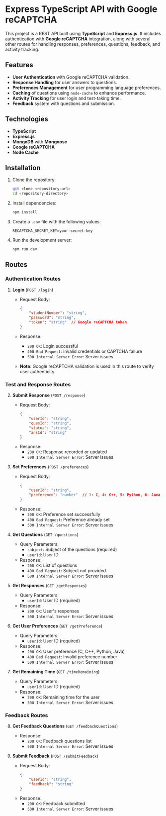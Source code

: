 # Express TypeScript API with Google reCAPTCHA

This project is a REST API built using **TypeScript** and **Express.js**. It includes authentication with **Google reCAPTCHA** integration, along with several other routes for handling responses, preferences, questions, feedback, and activity tracking.

## Features

- **User Authentication** with Google reCAPTCHA validation.
- **Response Handling** for user answers to questions.
- **Preferences Management** for user programming language preferences.
- **Caching** of questions using `node-cache` to enhance performance.
- **Activity Tracking** for user login and test-taking time.
- **Feedback** system with questions and submission.

## Technologies

- **TypeScript**
- **Express.js**
- **MongoDB** with **Mongoose**
- **Google reCAPTCHA**
- **Node Cache**

## Installation

1. Clone the repository:

    ```bash
    git clone <repository-url>
    cd <repository-directory>
    ```

2. Install dependencies:

    ```bash
    npm install
    ```

3. Create a `.env` file with the following values:

    ```
    RECAPTCHA_SECRET_KEY=your-secret-key
    ```

4. Run the development server:

    ```bash
    npm run dev
    ```

## Routes

### Authentication Routes

1. **Login** (`POST /login`)
    - Request Body:
        ```json
        {
            "studentNumber": "string",
            "password": "string",
            "token": "string"  // Google reCAPTCHA token
        }
        ```
    - Response:
        - `200 OK`: Login successful
        - `400 Bad Request`: Invalid credentials or CAPTCHA failure
        - `500 Internal Server Error`: Server issues
    
    - **Note**: Google reCAPTCHA validation is used in this route to verify user authenticity.

### Test and Response Routes

2. **Submit Response** (`POST /response`)
    - Request Body:
        ```json
        {
            "userId": "string",
            "quesId": "string",
            "status": "string",
            "ansId": "string"
        }
        ```
    - Response:
        - `200 OK`: Response recorded or updated
        - `500 Internal Server Error`: Server issues

3. **Set Preferences** (`POST /preferences`)
    - Request Body:
        ```json
        {
            "userId": "string",
            "preference": "number"  // 3: C, 4: C++, 5: Python, 6: Java
        }
        ```
    - Response:
        - `200 OK`: Preference set successfully
        - `400 Bad Request`: Preference already set
        - `500 Internal Server Error`: Server issues

4. **Get Questions** (`GET /questions`)
    - Query Parameters:
        - `subject`: Subject of the questions (required)
        - `userId`: User ID
    - Response:
        - `200 OK`: List of questions
        - `400 Bad Request`: Subject not provided
        - `500 Internal Server Error`: Server issues

5. **Get Responses** (`GET /getResponses`)
    - Query Parameters:
        - `userId`: User ID (required)
    - Response:
        - `200 OK`: User's responses
        - `500 Internal Server Error`: Server issues

6. **Get User Preferences** (`GET /getPreference`)
    - Query Parameters:
        - `userId`: User ID (required)
    - Response:
        - `200 OK`: User preference (C, C++, Python, Java)
        - `400 Bad Request`: Invalid preference number
        - `500 Internal Server Error`: Server issues

7. **Get Remaining Time** (`GET /timeRemaining`)
    - Query Parameters:
        - `userId`: User ID (required)
    - Response:
        - `200 OK`: Remaining time for the user
        - `500 Internal Server Error`: Server issues

### Feedback Routes

8. **Get Feedback Questions** (`GET /feedbackQuestions`)
    - Response:
        - `200 OK`: Feedback questions list
        - `500 Internal Server Error`: Server issues

9. **Submit Feedback** (`POST /submitFeedback`)
    - Request Body:
        ```json
        {
            "userId": "string",
            "feedback": "string"
        }
        ```
    - Response:
        - `200 OK`: Feedback submitted
        - `500 Internal Server Error`: Server issues

